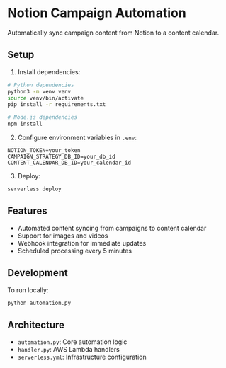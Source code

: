 # Notion Campaign Automation

Automatically sync campaign content from Notion to a content calendar.

## Setup

1. Install dependencies:
```bash
# Python dependencies
python3 -m venv venv
source venv/bin/activate
pip install -r requirements.txt

# Node.js dependencies
npm install
```

2. Configure environment variables in `.env`:
```
NOTION_TOKEN=your_token
CAMPAIGN_STRATEGY_DB_ID=your_db_id
CONTENT_CALENDAR_DB_ID=your_calendar_id
```

3. Deploy:
```bash
serverless deploy
```

## Features

- Automated content syncing from campaigns to content calendar
- Support for images and videos
- Webhook integration for immediate updates
- Scheduled processing every 5 minutes

## Development

To run locally:
```bash
python automation.py
```

## Architecture

- `automation.py`: Core automation logic
- `handler.py`: AWS Lambda handlers
- `serverless.yml`: Infrastructure configuration